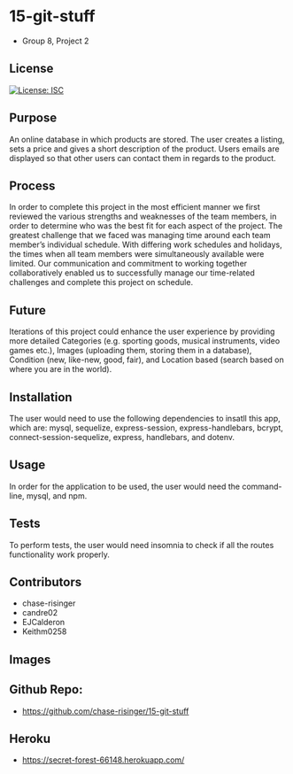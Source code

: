 
# 15-git-stuff
* Group 8, Project 2

## License
[![License: ISC](https://img.shields.io/badge/License-ISC-blue.svg)](https://opensource.org/licenses/ISC)

## Purpose
An online database in which products are stored.  The user creates a listing, sets a price and gives a short description of the product.  Users emails are displayed so that other users can contact them in regards to the product.

## Process
In order to complete this project in the most efficient manner we first reviewed the various strengths and weaknesses of the team members, in order to determine who was the best fit for each aspect of the project. The greatest challenge that we faced was managing time around each team member’s individual schedule. With differing work schedules and holidays, the times when all team members were simultaneously available were limited. Our communication and commitment to working together collaboratively enabled us to successfully manage our time-related challenges and complete this project on schedule.

## Future
Iterations of this project could enhance the user experience by providing more detailed Categories (e.g. sporting goods, musical instruments, video games etc.), Images (uploading them, storing them in a database), Condition (new, like-new, good, fair), and Location based (search based on where you are in the world).


## Installation 
The user would need to use the following dependencies to insatll this app, which are: mysql, sequelize, express-session, express-handlebars, bcrypt, connect-session-sequelize, express, handlebars, and dotenv.

## Usage
In order for the application to be used, the user would need the command-line, mysql, and npm.

## Tests
To perform tests, the user would need insomnia to check if all the routes functionality work properly.

## Contributors
* chase-risinger
* candre02
* EJCalderon
* Keithm0258

## Images



## Github Repo:
* https://github.com/chase-risinger/15-git-stuff

## Heroku
* https://secret-forest-66148.herokuapp.com/